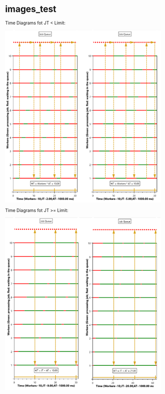 # images_test

Time Diagrams fot JT < Limit:

![alt text](https://raw.githubusercontent.com/jormigla/images_test/master/dt_lt_limit.png) 

Time Diagrams fot JT >= Limit:

![alt text](https://raw.githubusercontent.com/jormigla/images_test/master/dt_gt_limit.png)


